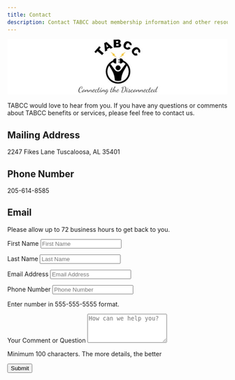 ```yaml
---
title: Contact
description: Contact TABCC about membership information and other resources for Black businesses.
---
```


<div class="text-center pb-3">
<img src="/images/headerlogo.jpg" alt="TABCC logo and motto - TABCC, Connecting the Disconnected" >
</div>

TABCC would love to hear from you. If you have any questions or comments about TABCC benefits 
or services, please feel free to contact us.

## Mailing Address

2247 Fikes Lane
Tuscaloosa, AL 35401

## Phone Number

205-614-8585

## Email

Please allow up to 72 business hours to get back to you.

<form method="POST" action="submit.php">
<p>
    <label for="customerfirst" class="required">First Name</label>
    <input class="form-control" name="customerfirst" type="text" placeholder="First Name" minlength="5"
        required="required">
</p>
<p>
    <label for="customerlast" class="required">Last Name</label>
    <input class="form-control" name="customerlast" type="text" placeholder="Last Name" minlength="5"
        required="required">
</p>
<p>
    <label for="emailaddress" class="required">Email Address</label>
    <input class="form-control" name="emailaddress" type="email" placeholder="Email Address"
        minlength="10" required="required">
</p>
<p>
    <label for="phonenumber" class="required">Phone Number</label>
    <input class="form-control" type="tel" placeholder="Phone Number" minlength="10" name="phonenumber"
        maxlength="12" required="required" pattern="[0-9]{3}-[0-9]{3}-[0-9]{4}">
    <div class="text-small text-muted font-italic">Enter number in 555-555-5555 format.</div>
</p>
<p>
    <label for="jobdescription" class="required">Your Comment or Question</label>
    <textarea class="form-control" rows="4" id="jobdescription" placeholder="How can we help you?"
        name="jobdescription" minlength="100"></textarea>
    <div class="text-small text-muted font-italic">Minimum 100 characters. The more details, the better</div>
</p>
<p>
    <input type="submit" class="form-control btn btn-dark-gray" value="Submit">
</p>
</form>